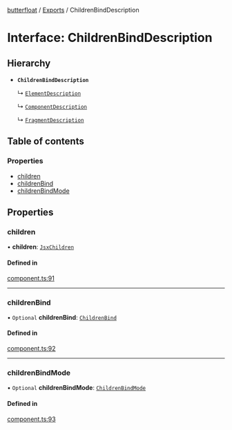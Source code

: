[butterfloat](../README.md) / [Exports](../modules.md) / ChildrenBindDescription

# Interface: ChildrenBindDescription

## Hierarchy

- **`ChildrenBindDescription`**

  ↳ [`ElementDescription`](ElementDescription.md)

  ↳ [`ComponentDescription`](ComponentDescription.md)

  ↳ [`FragmentDescription`](FragmentDescription.md)

## Table of contents

### Properties

- [children](ChildrenBindDescription.md#children)
- [childrenBind](ChildrenBindDescription.md#childrenbind)
- [childrenBindMode](ChildrenBindDescription.md#childrenbindmode)

## Properties

### children

• **children**: [`JsxChildren`](../modules.md#jsxchildren)

#### Defined in

[component.ts:91](https://github.com/WorldMaker/butterfloat/blob/290ead7/component.ts#L91)

___

### childrenBind

• `Optional` **childrenBind**: [`ChildrenBind`](../modules.md#childrenbind)

#### Defined in

[component.ts:92](https://github.com/WorldMaker/butterfloat/blob/290ead7/component.ts#L92)

___

### childrenBindMode

• `Optional` **childrenBindMode**: [`ChildrenBindMode`](../modules.md#childrenbindmode)

#### Defined in

[component.ts:93](https://github.com/WorldMaker/butterfloat/blob/290ead7/component.ts#L93)
